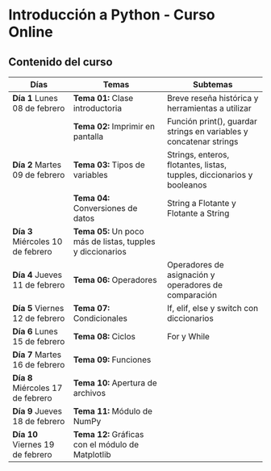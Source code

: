 # Introducción a Python - Curso Online

## Contenido del curso
|  Días |  Temas | Subtemas  |
|---|---|---|
| __Día 1__ Lunes 08 de febrero     |  __Tema 01:__ Clase introductoria                           |   Breve reseña histórica y herramientas a utilizar                       |
|                                   |  __Tema 02:__ Imprimir en pantalla                          |   Función print(), guardar strings en variables y concatenar strings     |
| __Día 2__ Martes 09 de febrero    |  __Tema 03:__ Tipos de variables                            |   Strings, enteros, flotantes, listas, tupples, diccionarios y booleanos |
|                                   |  __Tema 04:__ Conversiones de datos                         |   String a Flotante y Flotante a String                                  |
| __Día 3__ Miércoles 10 de febrero |  __Tema 05:__ Un poco más de listas, tupples y diccionarios |                                                                          |
| __Día 4__ Jueves 11 de febrero    |  __Tema 06:__ Operadores                                    |   Operadores de asignación y operadores de comparación                   |
| __Día 5__ Viernes 12 de febrero   |  __Tema 07:__ Condicionales                                 |   If, elif, else  y switch con diccionarios                              |
| __Día 6__ Lunes 15 de febrero     |  __Tema 08:__ Ciclos                                        |   For y While                                                            |
| __Día 7__ Martes 16 de febrero    |  __Tema 09:__ Funciones                                     |                                                                          |
| __Día 8__ Miércoles 17 de febrero |  __Tema 10:__ Apertura de archivos                          |                                                                          |
| __Día 9__ Jueves 18 de febrero    |  __Tema 11:__ Módulo de NumPy                               |                                                                          |
| __Día 10__ Viernes 19 de febrero  |  __Tema 12:__ Gráficas con el módulo de Matplotlib          |                                                                          |
